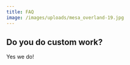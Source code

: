 ```yaml
---
title: FAQ
image: /images/uploads/mesa_overland-19.jpg
---
```


## Do you do custom work?

Yes we do!
